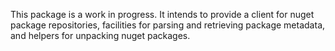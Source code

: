This package is a work in progress. It intends to provide a client for nuget package repositories, facilities for parsing and retrieving package metadata, and helpers for unpacking nuget packages.